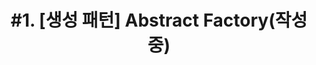 ---
layout: single
title: "#1. [생성 패턴] Abstract Factory(작성중)"
categories: "pattern"
tag: ["디자인 패턴", "생성 패턴"]
author_profile: false
sidebar: 
    nav: "docs"
---